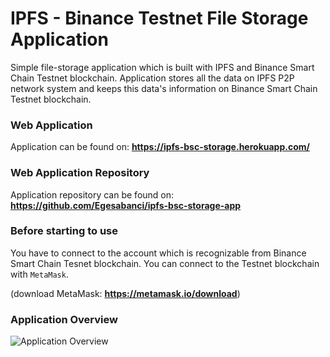 # IPFS - Binance Testnet File Storage Application
Simple file-storage application which is built with IPFS and
Binance Smart Chain Testnet blockchain. Application stores all the data
on IPFS P2P network system and keeps this data's information on Binance
Smart Chain Testnet blockchain. 

### Web Application
Application can be found on: **https://ipfs-bsc-storage.herokuapp.com/**

### Web Application Repository
Application repository can be found on: **https://github.com/Egesabanci/ipfs-bsc-storage-app**

### Before starting to use
You have to connect to the account which is recognizable from Binance
Smart Chain Tesnet blockchain. You can connect to the Testnet blockchain
with `MetaMask`.

(download MetaMask: **https://metamask.io/download**)

### Application Overview
![Application Overview](https://raw.githubusercontent.com/Egesabanci/ipfs-bsc-storage/master/web-screenshot.jpg)